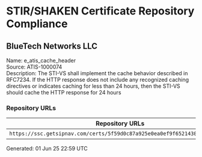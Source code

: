 # STIR/SHAKEN Certificate Repository Compliance

## BlueTech Networks LLC

Name: e_atis_cache_header\
Source: ATIS-1000074\
Description: The STI-VS shall implement the cache behavior described in RFC7234. If the HTTP response does not include any recognized caching directives or indicates caching for less than 24 hours, then the STI-VS should cache the HTTP response for 24 hours
### Repository URLs

| Repository URLs | Not After |  Problems | Link |
|-----------------|-----------|-----------|------|
| `https://ssc.getsipnav.com/certs/5f59d0c87a925e0ea0ef9f65214302711b824131` | 04&#160;Mar&#160;26&#160;16:13&#160;UTC | true | [view](../../REPOS/ea2048aa4ecf8d31f644d2ca263d182d88824d5d/README.md) |


Generated: 01 Jun 25 22:59 UTC